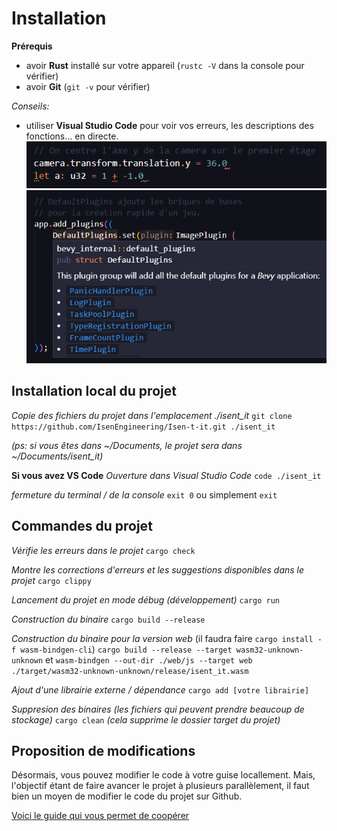 # Installation

**Prérequis**
* avoir **Rust** installé sur votre appareil (`rustc -V` dans la console pour vérifier)
* avoir **Git** (`git -v` pour vérifier)

*Conseils:*
* utiliser **Visual Studio Code** pour voir vos erreurs, les descriptions des fonctions... en directe.
![ide](./assets/erreur_ide.png)
![ide](./assets/desc_ide.png)

## Installation local du projet

*Copie des fichiers du projet dans l'emplacement ./isent_it*
`git clone https://github.com/IsenEngineering/Isen-t-it.git ./isent_it`

*(ps: si vous êtes dans ~/Documents, le projet sera dans ~/Documents/isent_it)*

**Si vous avez VS Code**
*Ouverture dans Visual Studio Code*
`code ./isent_it`

*fermeture du terminal / de la console*
`exit 0` ou simplement `exit`

## Commandes du projet

*Vérifie les erreurs dans le projet*
`cargo check`

*Montre les corrections d'erreurs et les suggestions disponibles dans le projet*
`cargo clippy`

*Lancement du projet en mode débug (développement)*
`cargo run` 

*Construction du binaire*
`cargo build --release`


*Construction du binaire pour la version web*
(il faudra faire `cargo install -f wasm-bindgen-cli`)
`cargo build --release --target wasm32-unknown-unknown`
et `wasm-bindgen --out-dir ./web/js --target web ./target/wasm32-unknown-unknown/release/isent_it.wasm`

*Ajout d'une librairie externe / dépendance*
`cargo add [votre librairie]`

*Suppresion des binaires (les fichiers qui peuvent prendre beaucoup de stockage)*
`cargo clean` *(cela supprime le dossier target du projet)*



## Proposition de modifications

Désormais, vous pouvez modifier le code à votre guise locallement.
Mais, l'objectif étant de faire avancer le projet à plusieurs parallèlement, il faut bien un moyen de modifier le code du projet sur Github.

[Voici le guide qui vous permet de coopérer](./organisation.md)
